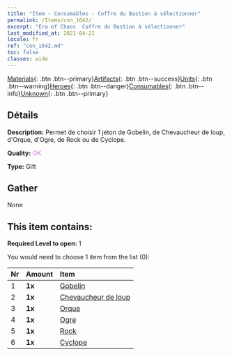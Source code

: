 ```yaml
---
title: "Item - Consumables - Coffre du Bastion à sélectionner"
permalink: /Items/con_1642/
excerpt: "Era of Chaos  Coffre du Bastion à sélectionner"
last_modified_at: 2021-04-21
locale: fr
ref: "con_1642.md"
toc: false
classes: wide
---
```

 [Materials](/fr/Items/){: .btn .btn--primary}[Artifacts](/fr/Items/Artifacts/){: .btn .btn--success}[Units](/fr/Items/Units/){: .btn .btn--warning}[Heroes](/fr/Items/Heroes/){: .btn .btn--danger}[Consumables](/fr/Items/Consumables/){: .btn .btn--info}[Unknown](/fr/Items/Unknown/){: .btn .btn--primary}

## Détails
 **Description:** Permet de choisir 1 jeton de Gobelin, de Chevaucheur de loup, d'Orque, d'Ogre, de Rock ou de Cyclope.

 **Quality:** <span style="color: #DA70D6">OK</span>

 **Type:** Gift

## Gather

  None

## This item contains:

 **Required Level to open:** 1

 You would need to choose 1 item from the list (0):

  | Nr | Amount |     Item    |
  |:---|:-------|:------------|
  | 1 |  **1x** | [Gobelin](/fr/Items/unt_217/) |  | 
  | 2 |  **1x** | [Chevaucheur de loup](/fr/Items/unt_218/) |  | 
  | 3 |  **1x** | [Orque](/fr/Items/unt_219/) |  | 
  | 4 |  **1x** | [Ogre](/fr/Items/unt_220/) |  | 
  | 5 |  **1x** | [Rock](/fr/Items/unt_221/) |  | 
  | 6 |  **1x** | [Cyclope](/fr/Items/unt_222/) |  | 
